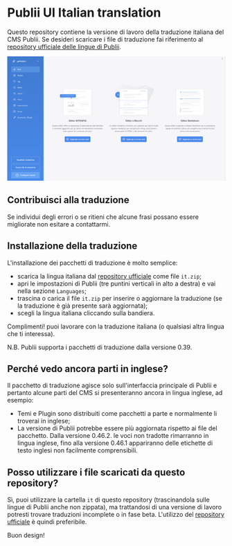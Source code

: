 # Publii UI Italian translation
Questo repository contiene la versione di lavoro della traduzione italiana del CMS Publii. Se desideri scaricare i file di traduzione fai riferimento al [repository ufficiale delle lingue di Publii](https://github.com/GetPublii/Publii-ui-locales#current-and-upcoming-translations-by-language-code).

![Screenshot](https://raw.githubusercontent.com/gpsblues/Publii-UI-Italian-translation/refs/heads/main/.assets/screen.png)

## Contribuisci alla traduzione
Se individui degli errori o se ritieni che alcune frasi possano essere migliorate non esitare a contattarmi.

## Installazione della traduzione
L'installazione dei pacchetti di traduzione è molto semplice:
- scarica la lingua italiana dal [repository ufficiale](https://github.com/GetPublii/Publii-ui-locales) come file `it.zip`;
- apri le impostazioni di Publii (tre puntini verticali in alto a destra) e vai nella sezione `Languages`;
- trascina o carica il file `it.zip` per inserire o aggiornare la traduzione (se la traduzione è già presente sarà aggiornata);
- scegli la lingua italiana cliccando sulla bandiera.

Complimenti! puoi lavorare con la traduzione italiana (o qualsiasi altra lingua che ti interessa).

N.B. Publii supporta i pacchetti di traduzione dalla versione 0.39.

## Perché vedo ancora parti in inglese?
Il pacchetto di traduzione agisce solo sull'interfaccia principale di Publii e pertanto alcune parti del CMS si presenteranno ancora in lingua inglese, ad esempio:
- Temi e Plugin sono distribuiti come pacchetti a parte e normalmente li troverai in inglese;
- La versione di Publii potrebbe essere più aggiornata rispetto ai file del pacchetto. Dalla versione 0.46.2. le voci non tradotte rimarranno in lingua inglese, fino alla versione 0.46.1 appariranno delle etichette di testo inglesi non facilmente comprensibili.

## Posso utilizzare i file scaricati da questo repository?
Sì, puoi utilizzare la cartella `it` di questo repository (trascinandola sulle lingue di Publii anche non zippata), ma trattandosi di una versione di lavoro potresti trovare traduzioni incomplete o in fase beta.
L'utilizzo del [repository ufficiale](https://github.com/GetPublii/Publii-ui-locales) è quindi preferibile.

Buon design!
